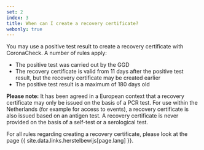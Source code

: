 ```yaml
---
set: 2
index: 3
title: When can I create a recovery certificate?
webonly: true
---
```

You may use a positive test result to create a recovery certificate with CoronaCheck. A number of rules apply:

- The positive test was carried out by the GGD
- The recovery certificate is valid from 11 days after the positive test result, but the recovery certificate may be created earlier
- The positive test result is a maximum of 180 days old

**Please note:** It has been agreed in a European context that a recovery certificate may only be issued on the basis of a PCR test. For use within the Netherlands (for example for access to events), a recovery certificate is also issued based on an antigen test. A recovery certificate is never provided on the basis of a self-test or a serological test. 

For all rules regarding creating a recovery certificate, please look at the page {{ site.data.links.herstelbewijs[page.lang] }}.
